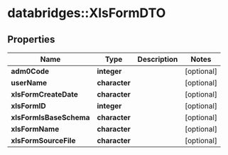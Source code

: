 # databridges::XlsFormDTO


## Properties
Name | Type | Description | Notes
------------ | ------------- | ------------- | -------------
**adm0Code** | **integer** |  | [optional] 
**userName** | **character** |  | [optional] 
**xlsFormCreateDate** | **character** |  | [optional] 
**xlsFormID** | **integer** |  | [optional] 
**xlsFormIsBaseSchema** | **character** |  | [optional] 
**xlsFormName** | **character** |  | [optional] 
**xlsFormSourceFile** | **character** |  | [optional] 


